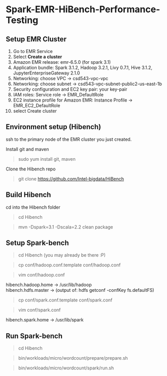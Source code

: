 # Spark-EMR-HiBench-Performance-Testing

## Setup EMR Cluster 

1. Go to EMR Service
2. Select **Create a cluster**
3. Amazon EMR release: emr-6.5.0 (for spark 3.1)
4. Application bundle: Spark 3.1.2, Hadoop 3.2.1, Livy 0.7.1, Hive 3.1.2, JupyterEnterpriseGateway 2.1.0
5. Networking: choose VPC -> csd543-vpc-vpc  
6. Networking: choose subnet -> csd543-vpc-subnet-public2-us-east-1b
7. Security configuration and EC2 key pair: your key-pair
8. IAM roles: Service role -> EMR_DefaultRole
9. EC2 instance profile for Amazon EMR: Instance Profile -> EMR_EC2_DefaultRole
10. select Create cluster  

## Environment setup (Hibench)  
ssh to the primary node of the EMR cluster you just created.  

Install git and maven  
> sudo yum install git, maven  

Clone the Hibench repo  
> git clone https://github.com/Intel-bigdata/HiBench  


## Build Hibench
cd into the Hibench folder  
> cd Hibench  

> mvn -Dspark=3.1 -Dscala=2.2 clean package  

## Setup Spark-bench
> cd Hibench (you may already be there :P)  

> cp conf/hadoop.conf.template conf/hadoop.conf  

> vim conf/hadoop.conf  

hibench.hadoop.home -> /usr/lib/hadoop  
hibench.hdfs.master -> (output of: hdfs getconf -confKey fs.defaultFS)  

> cp conf/spark.conf.template conf/spark.conf  

> vim conf/spark.conf  

hibench.spark.home -> /usr/lib/spark  

## Run Spark-bench  
> cd Hibench

> bin/workloads/micro/wordcount/prepare/prepare.sh  

> bin/workloads/micro/wordcount/spark/run.sh